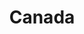 ---
title: Canada
description: Our trip to Canada

majorRegion: North America
subRegions: []
country: Canada
tags: [North America]
monthYearOfTravel: [05-2023]
---